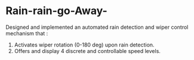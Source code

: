 # Rain-rain-go-Away-
Designed and implemented an automated rain detection and wiper control mechanism that :
1) Activates wiper rotation (0-180 deg) upon rain detection.
2) Offers and display 4 discrete and controllable speed levels.
